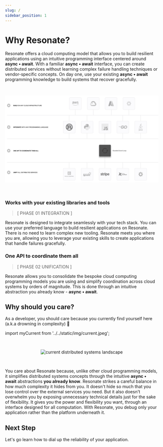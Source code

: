 ```yaml
---
slug: /
sidebar_position: 1
---
```


# Why Resonate?

Resonate offers a cloud computing model that allows you to build resilient applications using an intuitive programming interface centered around  **async • await**. With a familiar **async • await** interface, you can create distributed services without learning complex failure handling techniques or vendor-specific concepts. On day one, use your existing **async • await** programming knowledge to build systems that recover gracefully. 

&nbsp;

![alt text](../../static/img/temp_intro.png)

&nbsp;

### Works with your existing libraries and tools
> [ PHASE 01 INTEGRATION ]

Resonate is designed to integrate seamlessly with your tech stack. You can use your preferred language to build resilient applications on Resonate. There is no need to learn complex new tooling. Resonate meets you where you are, allowing you to leverage your existing skills to create applications that handle failures gracefully.

### One API to coordinate them all
> [ PHASE 02 UNIFICATION ] 

Resonate allows you to consolidate the bespoke cloud computing programming models you are using and simplify coordination across cloud systems by orders of magnitude. This is done through an intuitive abstraction you already know - **async • await**.

## Why should you care?

As a developer, you should care because you currently find yourself here (a.k.a drowning in complexity) 📍 

import myCurrent from '../../static/img/current.jpeg';

&nbsp;

<center>
<img src={myCurrent} alt="current distributed systems landscape" width="600" /> 
</center>

&nbsp;

You care about Resonate because, unlike other cloud programming models, it simplifies distributed systems concepts through the intuitive **async • await** abstractions **you already know**. Resonate strikes a careful balance in how much complexity it hides from you. It doesn't hide so much that you lose control over the external services you need. But it also doesn't overwhelm you by exposing unnecessary technical details just for the sake of flexibility. It gives you the power and flexibility you want, through an interface designed for all computation. With Resonate, you debug only your application rather than the platform underneath it.

## Next Step

Let's go learn how to dial up the reliability of your application. 